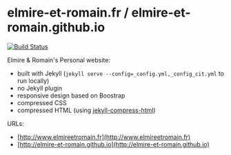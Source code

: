 elmire-et-romain.fr / elmire-et-romain.github.io
===================================

[![Build Status](https://travis-ci.org/marccarre/elmire-et-romain.github.io.svg?branch=gh-pages)](https://travis-ci.org/marccarre/elmire-et-romain.github.io)

Elmire & Romain's Personal website:
* built with Jekyll (`jekyll serve --config=_config.yml,_config_cit.yml` to run locally)
* no Jekyll plugin
* responsive design based on Boostrap
* compressed CSS
* compressed HTML (using [jekyll-compress-html](https://github.com/penibelst/jekyll-compress-html))

URLs: 
* [http://www.elmireetromain.fr](http://www.elmireetromain.fr)
* [http://elmire-et-romain.github.io](http://elmire-et-romain.github.io)
